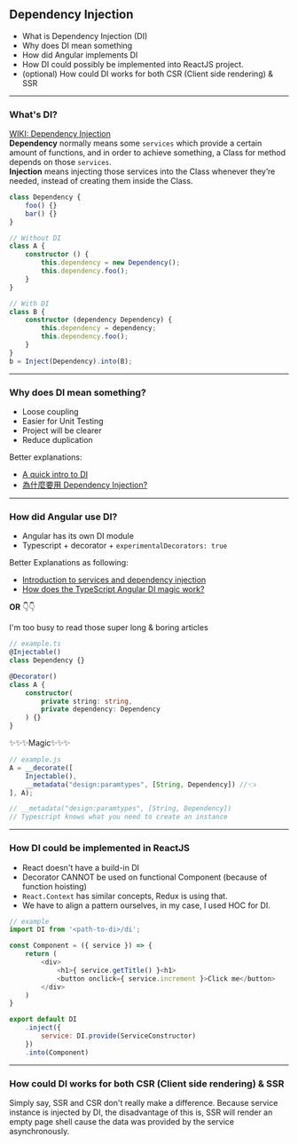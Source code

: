 ## Dependency Injection
- What is Dependency Injection (DI)
- Why does DI mean something
- How did Angular implements DI
- How DI could possibly be implemented into ReactJS project.
- (optional) How could DI works for both CSR (Client side rendering) & SSR

----
### What's DI?
[WIKI: Dependency Injection](https://en.wikipedia.org/wiki/Dependency_injection)  
**Dependency** normally means some `services` which provide a certain amount of functions, and in order to achieve something, a Class for method depends on those `services`.  
**Injection** means injecting those services into the Class whenever they’re needed, instead of creating them inside the Class.  
```typescript
class Dependency {
    foo() {}
    bar() {}
}

// Without DI
class A {
    constructor () {
        this.dependency = new Dependency();
        this.dependency.foo();
    }
}

// With DI
class B {
    constructor (dependency Dependency) {
        this.dependency = dependency;
        this.dependency.foo();
    }
}
b = Inject(Dependency).into(B);

```

-----
### Why does DI mean something?
- Loose coupling
- Easier for Unit Testing
- Project will be clearer
- Reduce duplication  

Better explanations:  
- [A quick intro to DI](https://www.freecodecamp.org/news/a-quick-intro-to-dependency-injection-what-it-is-and-when-to-use-it-7578c84fa88f/)
- [為什麼要用 Dependency Injection?](https://medium.com/@hung_yanbin/%E7%82%BA%E4%BB%80%E9%BA%BC%E8%A6%81%E7%94%A8-dependency-injection-for-android-developer-e7b65704a5ac)

----
### How did Angular use DI?
- Angular has its own DI module  
- Typescript + decorator + `experimentalDecorators: true`

Better Explanations as following:
- [Introduction to services and dependency injection](https://angular.io/guide/architecture-services)
- [How does the TypeScript Angular DI magic work?](http://nicholasjohnson.com/blog/how-angular2-di-works-with-typescript/)

**OR** 👇👇

I'm too busy to read those super long & boring articles
```typescript
// example.ts
@Injectable()
class Dependency {}

@Decorator()
class A {
    constructor(
        private string: string,
        private dependency: Dependency
    ) {}
}
```
✨✨✨Magic✨✨✨
```javascript
// example.js
A = __decorate([
    Injectable(),
    __metadata("design:paramtypes", [String, Dependency]) //👈
], A);

// __metadata("design:paramtypes", [String, Dependency])
// Typescript knows what you need to create an instance
```

----
### How DI could be implemented in ReactJS
- React doesn't have a build-in DI
- Decorator CANNOT be used on functional Component (because of function hoisting)
- `React.Context` has similar concepts, Redux is using that.
- We have to align a pattern ourselves, in my case, I used HOC for DI.
```javascript
// example
import DI from '<path-to-di>/di';

const Component = ({ service }) => {
    return (
        <div>
            <h1>{ service.getTitle() }<h1>
            <button onclick={ service.increment }>Click me</button>
        </div>
    )
}

export default DI
    .inject({
        service: DI.provide(ServiceConstructor)
    })
    .into(Component)

```

----
### How could DI works for both CSR (Client side rendering) & SSR
Simply say, SSR and CSR don't really make a difference. Because service instance is injected by DI, the disadvantage of this is, SSR will render an empty page shell cause the data was provided by the service asynchronously.